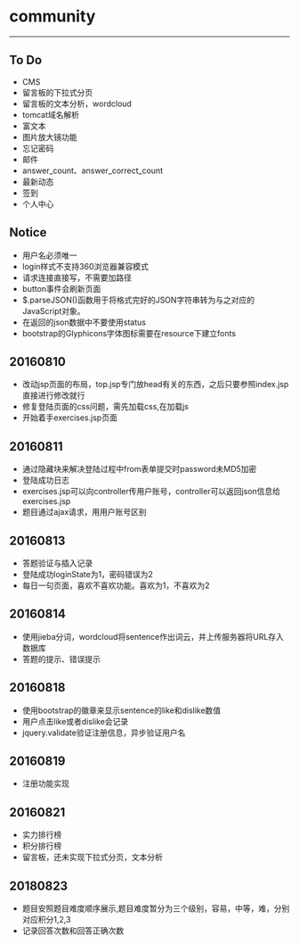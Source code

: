  # community
---
## To Do
* CMS
* 留言板的下拉式分页
* 留言板的文本分析，wordcloud
* tomcat域名解析
* 富文本
* 图片放大镜功能
* 忘记密码
* 邮件
* answer_count、answer_correct_count
* 最新动态
* 签到
* 个人中心

## Notice
* 用户名必须唯一
* login样式不支持360浏览器兼容模式
* 请求连接直接写，不需要加路径
* button事件会刷新页面
* $.parseJSON()函数用于将格式完好的JSON字符串转为与之对应的JavaScript对象。
* 在返回的json数据中不要使用status
* bootstrap的Glyphicons字体图标需要在resource下建立fonts


## 20160810
* 改动jsp页面的布局，top.jsp专门放head有关的东西，之后只要参照index.jsp直接进行修改就行
* 修复登陆页面的css问题，需先加载css,在加载js
* 开始着手exercises.jsp页面

## 20160811
* 通过隐藏块来解决登陆过程中from表单提交时password未MD5加密
* 登陆成功日志
* exercises.jsp可以向controller传用户账号，controller可以返回json信息给exercises.jsp
* 题目通过ajax请求，用用户账号区别

## 20160813
* 答题验证与插入记录
* 登陆成功loginState为1，密码错误为2
* 每日一句页面，喜欢不喜欢功能。喜欢为1，不喜欢为2

## 20160814
* 使用jieba分词，wordcloud将sentence作出词云，并上传服务器将URL存入数据库
* 答题的提示、错误提示

## 20160818
* 使用bootstrap的徽章来显示sentence的like和dislike数值
* 用户点击like或者dislike会记录
* jquery.validate验证注册信息，异步验证用户名

## 20160819
* 注册功能实现

## 20160821
* 实力排行榜
* 积分排行榜
* 留言板，还未实现下拉式分页，文本分析

## 20180823
* 题目安照题目难度顺序展示,题目难度暂分为三个级别，容易，中等，难，分别对应积分1,2,3
* 记录回答次数和回答正确次数